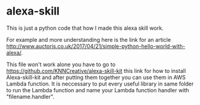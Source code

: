 # alexa-skill

This is just a python code that how I made this alexa skill work.

For example and more understanding here is the link for an article http://www.auctoris.co.uk/2017/04/21/simple-python-hello-world-with-alexa/.

This file won't work alone you have to go to https://github.com/KNNCreative/alexa-skill-kit this link for how to install Alexa-skill-kit and after putting them together you can use them in AWS Lambda function. It is neccessary to put every useful library in same folder to run the Lambda function and name your Lambda function handler with "filename.handler".
